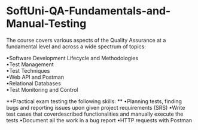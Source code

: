 # SoftUni-QA-Fundamentals-and-Manual-Testing
The course covers various aspects of the Quality  Assurance at a fundamental level and across a wide  spectrum of topics: 

▪Software Development Lifecycle and Methodologies  
▪Test Management  
▪Test Techniques  
▪Web API and Postman  
▪Relational Databases  
▪Test Monitoring and Control

**Practical exam testing the following skills: **
 ▪Planning tests, finding bugs and reporting issues upon given project requirements (SRS)
 ▪Write test cases that coverdescribed functionalities and manually execute the tests
 ▪Document all the work in a bug report
 ▪HTTP requests with Postman
 
